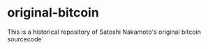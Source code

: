 original-bitcoin
================

This is a historical repository of Satoshi Nakamoto's original bitcoin sourcecode`